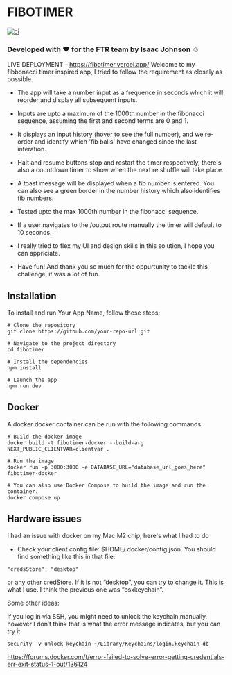 # FIBOTIMER

[![ci](https://github.com/zackabrah/fibotimer/actions/workflows/ci.yml/badge.svg?branch=main)](https://github.com/zackabrah/fibotimer/actions/workflows/ci.yml)

### Developed with ❤️ for the FTR team by Isaac Johnson ☺️

LIVE DEPLOYMENT - https://fibotimer.vercel.app/
Welcome to my fibbonacci timer inspired app, I tried to follow the requirement as closely as possible.

- The app will take a number input as a frequence in seconds which it will reorder and display all subsequent inputs.

- Inputs are upto a maximum of the 1000th number in the fibonacci sequence, assuming the first and second terms are 0 and 1.

- It displays an input history (hover to see the full number), and we re-order and identify which 'fib balls' have changed since the last interation.

- Halt and resume buttons stop and restart the timer respectively, there's also a countdown timer to show when the next re shuffle will take place.

- A toast message will be displayed when a fib number is entered. You can also see a green border in the number history which also identifies fib numbers.

- Tested upto the max 1000th number in the fibonacci sequence.

- If a user navigates to the /output route manually the timer will default to 10 seconds.

- I really tried to flex my UI and design skills in this solution, I hope you can appriciate.

- Have fun! And thank you so much for the oppurtunity to tackle this challenge, it was a lot of fun.

## Installation

To install and run Your App Name, follow these steps:

```
# Clone the repository
git clone https://github.com/your-repo-url.git

# Navigate to the project directory
cd fibotimer

# Install the dependencies
npm install

# Launch the app
npm run dev
```

## Docker

A docker docker container can be run with the following commands

```
# Build the docker image
docker build -t fibotimer-docker --build-arg NEXT_PUBLIC_CLIENTVAR=clientvar .

# Run the image
docker run -p 3000:3000 -e DATABASE_URL="database_url_goes_here" fibotimer-docker

# You can also use Docker Compose to build the image and run the container.
docker compose up
```

## Hardware issues

I had an issue with docker on my Mac M2 chip, here's what I had to do

- Check your client config file: $HOME/.docker/config.json. You should find something like this in that file:

```
"credsStore": "desktop"
```

or any other credStore. If it is not “desktop”, you can try to change it. This is what I use. I think the previous one was “osxkeychain”.

Some other ideas:

If you log in via SSH, you might need to unlock the keychain manually, however I don’t think that is what the error message indicates, but you can try it

```
security -v unlock-keychain ~/Library/Keychains/login.keychain-db
```

https://forums.docker.com/t/error-failed-to-solve-error-getting-credentials-err-exit-status-1-out/136124
